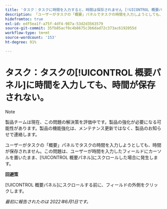 ```yaml
---
title: 'タスク：タスクに時間を入力すると、時間は保存されません [!UICONTROL 概要パネル]'
description: 「ユーザーがタスクの「概要」パネルでタスクの時間を入力しようとしても、時間が保存されません。この問題は、ユーザーが時間を入力したフィールドにカーソルを置いたまま、「[!UICONTROL 概要パネル]」にスクロールした場合に発生します。」
hidefromtoc: true
exl-id: edf5ea1f-a75f-4df4-987a-53d2d3563579
source-git-commit: 35fb85acf0c4b8675c3b6dad72c373ac6192055d
workflow-type: tm+mt
source-wordcount: '153'
ht-degree: 91%

---
```


# タスク：タスクの[!UICONTROL 概要パネル]に時間を入力しても、時間が保存されない。

<!--Converted to story-->

>[!NOTE]
>
>製品チームは現在、この問題の解決策を評価中です。製品の強化が必要になる可能性があります。製品の機能強化は、メンテナンス更新ではなく、製品のお知らせで連絡します。

ユーザーがタスクの「概要」パネルでタスクの時間を入力しようとしても、時間が保存されません。この問題は、ユーザーが時間を入力したフィールドにカーソルを置いたまま、[!UICONTROL 概要パネル]にスクロールした場合に発生します。

**回避策**

[!UICONTROL 概要パネル]にスクロールする前に、フィールドの外側をクリックします。

_最初に報告されたのは 2022年6月1日です。_
